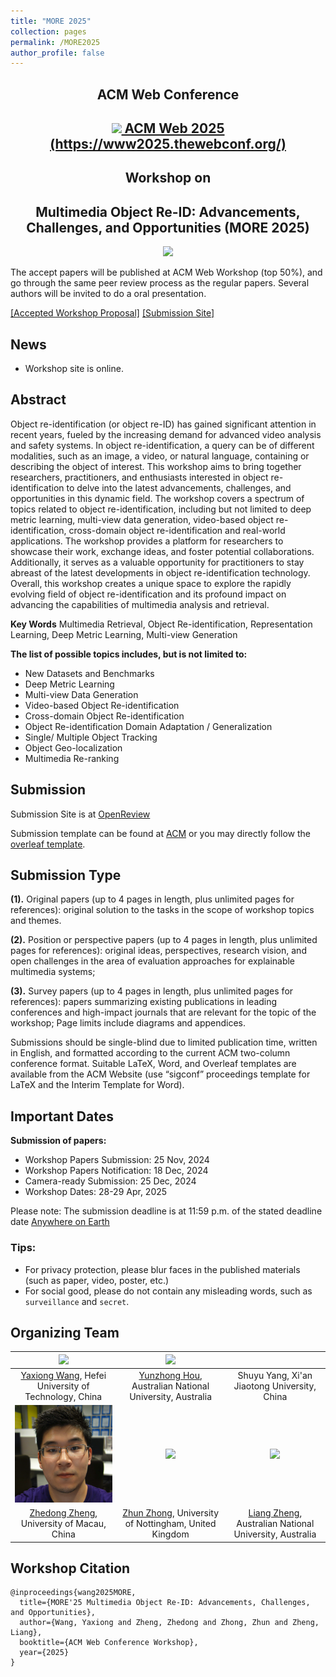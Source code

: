 ```yaml
---
title: "MORE 2025"
collection: pages
permalink: /MORE2025
author_profile: false
---
```


 <div align='center' > 
  <h2> ACM Web Conference </h2>
 </div>

 <div align='center' style = "vertical-align:middle"> 
  <h2> <img src="https://thewebconf.org/TheACMWebConference.png" margn-right="20px"><a href="https://icmr2024.org/index.html"> ACM Web 2025 </a><a href="https://www2025.thewebconf.org/">(https://www2025.thewebconf.org/)</a>  </h2>
 </div>

 
 <div align='center' > 
  <h2> Workshop on </h2>
  <h2>  Multimedia Object Re-ID: Advancements, Challenges, and Opportunities (MORE 2025) </h2>
  <img src="https://github.com/layumi/MORE2024/assets/8390471/42ee2b73-a4e1-470a-932f-d1fec9ecd025" margn-right="20px" >
 </div>

The accept papers will be published at ACM Web Workshop (top 50%), and go through the same peer review process as the regular papers. Several authors will be invited to do a oral presentation. 

[[Accepted Workshop Proposal]](https://zdzheng.xyz/files/ICMR24_Workshop_Object_Re_ID.pdf)
[[Submission Site]](https://openreview.net/group?id=ACM.org/TheWebConf/2025/Workshop/MORE)


## News
- Workshop site is online.


## Abstract
Object re-identification (or object re-ID) has gained significant attention in recent years, fueled by the increasing demand for advanced video analysis and safety systems. In object
re-identification, a query can be of different modalities, such as an image, a video, or natural language, containing or describing the object of interest. 
This workshop aims to bring together researchers, practitioners, and enthusiasts interested in object re-identification to delve into the latest advancements, challenges, and opportunities in this dynamic field. The workshop covers a spectrum of topics related to object re-identification, including but not limited to deep metric learning, multi-view data generation, video-based object re-identification, cross-domain object re-identification and real-world applications.
The workshop provides a platform for researchers to showcase their work, exchange ideas, and foster potential collaborations. Additionally, it serves as a valuable opportunity for practitioners to stay abreast of the latest developments in object re-identification technology.
Overall, this workshop creates a unique space to explore the rapidly evolving field of object re-identification and its profound impact on advancing the capabilities of multimedia analysis and retrieval.

**Key Words**  Multimedia Retrieval, Object Re-identification, Representation Learning, Deep Metric Learning, Multi-view Generation 

**The list of possible topics includes, but is not limited to:**
* New Datasets and Benchmarks
* Deep Metric Learning
* Multi-view Data Generation
* Video-based Object Re-identification
* Cross-domain Object Re-identification
* Object Re-identification Domain Adaptation / Generalization
* Single/ Multiple Object Tracking
* Object Geo-localization
* Multimedia Re-ranking 

## Submission 

Submission Site is at [OpenReview](https://openreview.net/group?id=ACM.org/TheWebConf/2025/Workshop/MORE)  

Submission template can be found at [ACM](https://www.acm.org/publications/proceedings-template) or you may directly follow the [overleaf template](https://www.overleaf.com/read/yfpxtyngmzjn).

## Submission Type
**(1).** Original papers (up to 4 pages in length, plus unlimited pages for references): original solution to the tasks in the scope of workshop topics and themes.

**(2).** Position or perspective papers (up to 4 pages in length, plus unlimited pages for references): original ideas, perspectives, research vision, and open challenges in the area of evaluation approaches for explainable multimedia systems; 

**(3).** Survey papers (up to 4 pages in length, plus unlimited pages for references): papers summarizing existing publications in leading conferences and high-impact journals that are relevant for the topic of the workshop;
Page limits include diagrams and appendices. 

Submissions should be single-blind due to limited publication time, written in English, and formatted according to the current ACM two-column conference format. 
Suitable LaTeX, Word, and Overleaf templates are available from the ACM Website (use “sigconf” proceedings template for LaTeX and the Interim Template for Word). 

## Important Dates

**Submission of papers:**
* Workshop Papers Submission: 25 Nov, 2024
* Workshop Papers Notification: 18 Dec, 2024
* Camera-ready Submission: 25 Dec, 2024
* Workshop Dates: 28-29 Apr, 2025

Please note: The submission deadline is at 11:59 p.m. of the stated deadline date [Anywhere on Earth](https://time.is/Anywhere_on_Earth)

### Tips:

* For privacy protection, please blur faces in the published materials (such as paper, video, poster, etc.)
* For social good, please do not contain any misleading words, such as `surveillance` and `secret`.


## Organizing Team

|<img src="https://zdzheng.xyz/files/yaxiong-wang.jpeg" width="160">| <img src="https://hou-yz.github.io/images/id_jervis_bay.jpeg" width="160"> |   | 
| :-: | :-: | :-: |
|  [Yaxiong Wang](https://dblp.org/pid/202/3251.html), Hefei University of Technology, China | [Yunzhong Hou](https://hou-yz.github.io/), Australian National University, Australia| Shuyu Yang, Xi'an Jiaotong University, China|
| <img src="https://github.com/layumi/ICME2022SS/blob/main/picture/1.png?raw=true" width="160">  | <img src="https://zdzheng.xyz/files/zhun-zhong.jpg" width="160"> | <img src="https://zheng-lab-anu.github.io/1.jpg" width="160"> | 
|  [Zhedong Zheng](https://zdzheng.xyz), University of Macau, China | [Zhun Zhong](https://zhunzhong.site), University of Nottingham, United Kingdom |  [Liang Zheng](https://zheng-lab-anu.github.io), Australian National University, Australia | 


## Workshop Citation
```
@inproceedings{wang2025MORE,
  title={MORE'25 Multimedia Object Re-ID: Advancements, Challenges, and Opportunities},
  author={Wang, Yaxiong and Zheng, Zhedong and Zhong, Zhun and Zheng, Liang},
  booktitle={ACM Web Conference Workshop},
  year={2025}
}
```

